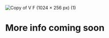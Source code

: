 ![Copy of V F (1024 × 256 px) (1)](https://user-images.githubusercontent.com/35895538/212569346-b44a00a9-cb55-475d-9767-40484e641bc4.png)
# More info coming soon
